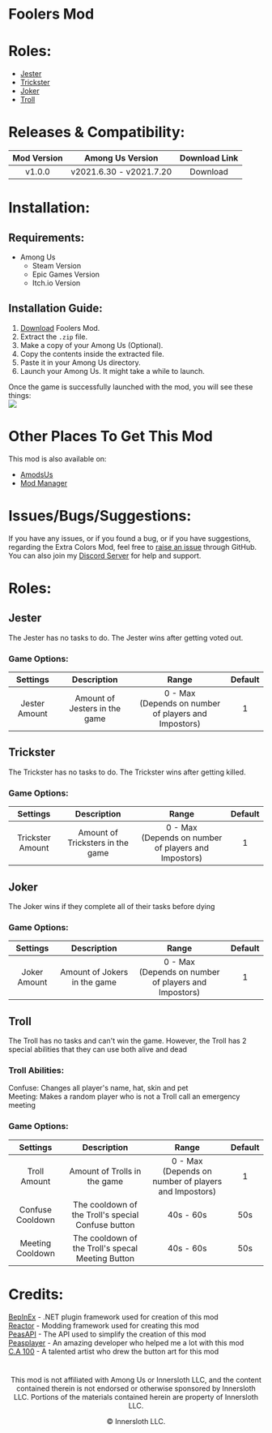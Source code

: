 # Foolers Mod
# Roles:
- [Jester](#jester)
- [Trickster](#trickster)
- [Joker](#joker)
- [Troll](#troll)

# Releases & Compatibility:
| Mod Version | Among Us Version | Download Link |
|:-:|:-:|:-:|
|v1.0.0|v2021.6.30 - v2021.7.20|Download|

# Installation:
## Requirements:
- Among Us
  - Steam Version
  - Epic Games Version
  - Itch.io Version

## Installation Guide:
1. [Download](https://github.com/MengTube/Extra-Colors-Mod/releases/download/v1.1.0/Extra.Colors.Mod.v1.1.1.zip) Foolers Mod.
2. Extract the `.zip` file.
3. Make a copy of your Among Us (Optional).
4. Copy the contents inside the extracted file.
5. Paste it in your Among Us directory.
6. Launch your Among Us. It might take a while to launch.

Once the game is successfully launched with the mod, you will see these things:\
<img src="Images (v1.1.0)/Home Menu.png">

# Other Places To Get This Mod
This mod is also available on:
- [AmodsUs](https://amodsus.com/resources/extra-colors-mod.165/)
- [Mod Manager](https://mm.matux.fr/)

# Issues/Bugs/Suggestions:
If you have any issues, or if you found a bug, or if you have suggestions, regarding the Extra Colors Mod, feel free to [raise an issue](https://github.com/MengTube/Foolers-Mod/issues/new) through GitHub.\
You can also join my [Discord Server](https://discord.gg/tqR4uJTbcz) for help and support.

# Roles:
## Jester
The Jester has no tasks to do. The Jester wins after getting voted out.
### Game Options:
| Settings | Description | Range | Default |
|:-:|:-:|:-:|:-:|
|Jester Amount|Amount of Jesters in the game|0 - Max <br />(Depends on number of players and Impostors)|1|

## Trickster
The Trickster has no tasks to do. The Trickster wins after getting killed.
### Game Options:
| Settings | Description | Range | Default |
|:-:|:-:|:-:|:-:|
|Trickster Amount|Amount of Tricksters in the game|0 - Max <br />(Depends on number of players and Impostors)|1|

## Joker
The Joker wins if they complete all of their tasks before dying
### Game Options:
| Settings | Description | Range | Default |
|:-:|:-:|:-:|:-:|
|Joker Amount|Amount of Jokers in the game|0 - Max <br />(Depends on number of players and Impostors)|1|

## Troll
The Troll has no tasks and can't win the game. However, the Troll has 2 special abilities that they can use both alive and dead
### Troll Abilities:
Confuse: Changes all player's name, hat, skin and pet\
Meeting: Makes a random player who is not a Troll call an emergency meeting
### Game Options:
| Settings | Description | Range | Default |
|:-:|:-:|:-:|:-:|
|Troll Amount|Amount of Trolls in the game|0 - Max <br />(Depends on number of players and Impostors)|1|
|Confuse Cooldown|The cooldown of the Troll's special Confuse button|40s - 60s|50s|
|Meeting Cooldown|The cooldown of the Troll's specal Meeting Button|40s - 60s|50s|
    
# Credits:
[BepInEx](https://github.com/NuclearPowered/BepInEx) - .NET plugin framework used for creation of this mod\
[Reactor](https://github.com/NuclearPowered/Reactor) - Modding framework used for creating this mod\
[PeasAPI](https://github.com/Peasplayer/PeasAPI) - The API used to simplify the creation of this mod\
[Peasplayer](https://github.com/Peasplayer) - An amazing developer who helped me a lot with this mod\
[C.A 100](https://www.youtube.com/channel/UCyjXUVd_kmeMmQuxwM2Gwiw) - A talented artist who drew the button art for this mod

#
<p align="center">This mod is not affiliated with Among Us or Innersloth LLC, and the content contained therein is not endorsed or otherwise sponsored by Innersloth LLC. Portions of the materials contained herein are property of Innersloth LLC.</p>
<p align="center">© Innersloth LLC.</p>
